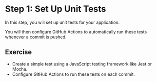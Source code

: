 # Step 1: Set Up Unit Tests

In this step, you will set up unit tests for your application. 

You will then configure GitHub Actions to automatically run these tests whenever a commit is pushed.

## Exercise
- Create a simple test using a JavaScript testing framework like Jest or Mocha.
- Configure GitHub Actions to run these tests on each commit.
